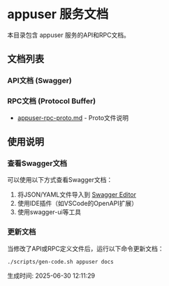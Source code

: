 # appuser 服务文档

本目录包含 appuser 服务的API和RPC文档。

## 文档列表

### API文档 (Swagger)

### RPC文档 (Protocol Buffer)
- [appuser-rpc-proto.md](./appuser-rpc-proto.md) - Proto文件说明

## 使用说明

### 查看Swagger文档
可以使用以下方式查看Swagger文档：
1. 将JSON/YAML文件导入到 [Swagger Editor](https://editor.swagger.io/)
2. 使用IDE插件（如VSCode的OpenAPI扩展）
3. 使用swagger-ui等工具

### 更新文档
当修改了API或RPC定义文件后，运行以下命令更新文档：
```bash
./scripts/gen-code.sh appuser docs
```

生成时间: 2025-06-30 12:11:29
